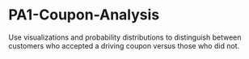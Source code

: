 # PA1-Coupon-Analysis
Use visualizations and probability distributions to distinguish between customers who accepted a driving coupon versus those who did not. 

